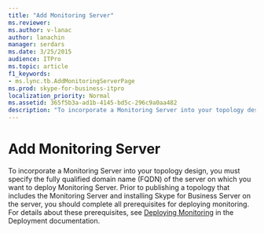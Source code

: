```yaml
---
title: "Add Monitoring Server"
ms.reviewer: 
ms.author: v-lanac
author: lanachin
manager: serdars
ms.date: 3/25/2015
audience: ITPro
ms.topic: article
f1_keywords:
- ms.lync.tb.AddMonitoringServerPage
ms.prod: skype-for-business-itpro
localization_priority: Normal
ms.assetid: 365f5b3a-ad1b-4145-bd5c-296c9a0aa482
description: "To incorporate a Monitoring Server into your topology design, you must specify the fully qualified domain name (FQDN) of the server on which you want to deploy Monitoring Server. Prior to publishing a topology that includes the Monitoring Server and installing Skype for Business Server on the server, you should complete all prerequisites for deploying monitoring. For details about these prerequisites, see Deploying Monitoring in the Deployment documentation."
---
```


# Add Monitoring Server

To incorporate a Monitoring Server into your topology design, you must specify the fully qualified domain name (FQDN) of the server on which you want to deploy Monitoring Server. Prior to publishing a topology that includes the Monitoring Server and installing Skype for Business Server on the server, you should complete all prerequisites for deploying monitoring. For details about these prerequisites, see [Deploying Monitoring](https://technet.microsoft.com/library/117f4a3e-0670-4388-a553-b9854921145f.aspx) in the Deployment documentation.


